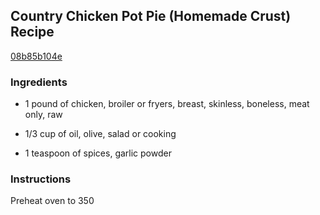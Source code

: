 ## Country Chicken Pot Pie (Homemade Crust) Recipe

[08b85b104e](http://cookeatshare.com/recipes/country-chicken-pot-pie-homemade-crust-17090)

### Ingredients

 - 1 pound of chicken, broiler or fryers, breast, skinless, boneless, meat only, raw

 - 1/3 cup of oil, olive, salad or cooking

 - 1 teaspoon of spices, garlic powder

### Instructions

Preheat oven to 350
